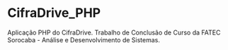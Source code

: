 # CifraDrive_PHP
Aplicação PHP do CifraDrive. Trabalho de Conclusão de Curso da FATEC Sorocaba - Análise e Desenvolvimento de Sistemas.
